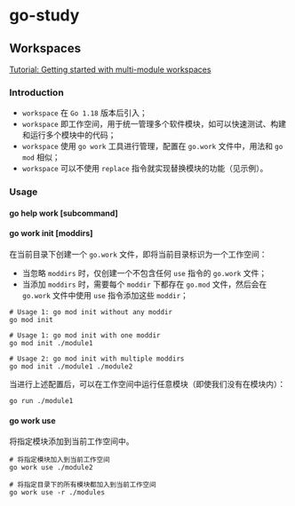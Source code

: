 # go-study

## Workspaces

[Tutorial: Getting started with multi-module workspaces](https://go.dev/doc/tutorial/workspaces)

### Introduction

- `workspace` 在 `Go 1.18` 版本后引入；
- `workspace` 即工作空间，用于统一管理多个软件模块，如可以快速测试、构建和运行多个模块中的代码；
- `workspace` 使用 `go work` 工具进行管理，配置在 `go.work` 文件中，用法和 `go mod` 相似；
- `workspace` 可以不使用 `replace` 指令就实现替换模块的功能（见示例）。

### Usage

#### go help work [subcommand]

#### go work init [moddirs]

在当前目录下创建一个 `go.work` 文件，即将当前目录标识为一个工作空间：

- 当忽略 `moddirs` 时，仅创建一个不包含任何 `use` 指令的 `go.work` 文件；
- 当添加 `moddirs` 时，需要每个 `moddir` 下都存在 `go.mod` 文件，然后会在 `go.work` 文件中使用 `use` 指令添加这些 `moddir`；

```Shell
# Usage 1: go mod init without any moddir
go mod init

# Usage 1: go mod init with one moddir
go mod init ./module1

# Usage 2: go mod init with multiple moddirs
go mod init ./module1 ./module2
```

当进行上述配置后，可以在工作空间中运行任意模块（即使我们没有在模块内）：

```Shell
go run ./module1
```

#### go work use

将指定模块添加到当前工作空间中。

```Shell
# 将指定模块加入到当前工作空间
go work use ./module2

# 将指定目录下的所有模块都加入到当前工作空间
go work use -r ./modules
```